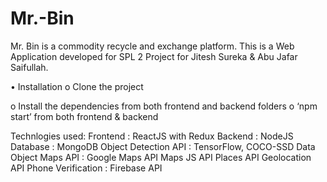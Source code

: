# Mr.-Bin
Mr. Bin is a commodity recycle and exchange platform. This is a Web Application developed for SPL 2 Project for Jitesh Sureka & Abu Jafar Saifullah.

•	Installation
  o	Clone the project

  o	Install the dependencies from both frontend and backend folders
  o	‘npm start’ from both frontend & backend



Technlogies used:
  Frontend		: ReactJS with Redux
	Backend		: NodeJS
	Database		: MongoDB
	Object Detection API	: TensorFlow, COCO-SSD Data Object
  Maps API		: Google Maps API
  Maps JS API
  Places API
  Geolocation API
	Phone Verification	: Firebase API

